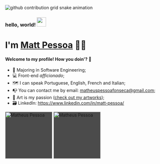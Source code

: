 ![github contribution grid snake animation](https://raw.githubusercontent.com/matt-pessoa/matt-pessoa/output/github-contribution-grid-snake.svg)

### hello, world! <img src="https://raw.githubusercontent.com/MartinHeinz/MartinHeinz/master/wave.gif" width="30px">
# I'm <a href = "https://matt-pessoa.github.io/" target="_blank"> Matt Pessoa</a> 👨‍💻

#### Welcome to my profile! How you doin'? 🤝
- 📜 Majoring in Software Engineering;
- 💻 Front-end <em>afficionado</em>;
- 🗺️ I can speak Portuguese, English, French and Italian;
- 📭 You can contact me by email: matheuspessoafonseca@gmail.com;
- 🎨 Art is my passion ([check out my artworks](https://instagram.com/mattabacate));
- 🗃️ LinkedIn: https://www.linkedin.com/in/matt-pessoa/

<p align="left">
  <img height="152em"
       src="https://github-readme-stats.vercel.app/api?username=matt-pessoa&show_icons=true"
       alt="Matheus Pessoa" 
       style="background: rgb(0, 0, 0) transparent; background: rgba(0, 0, 0, 0.7);">
  <img height="152em"
       src="https://github-readme-stats.vercel.app/api/top-langs/?username=matt-pessoa&layout=compact" 
       alt="Matheus Pessoa"
       style="background: rgb(0, 0, 0) transparent; background: rgba(0, 0, 0, 0.7);" />
</p>
